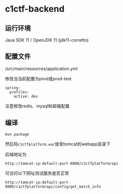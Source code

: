 # c1ctf-backend
## 运行环境

Java SDK 11 / OpenJDK 11 (jdk11-corretto)

## 配置文件

/src/main/resources/application.yml

修改当当前配置为prod或prod-test

```
spring:
  profiles:
    active: dev
```

注意修改redis、mysql和邮箱配置

## 编译
```
mvn package
```

然后将`c1ctfplatform.war`放至tomcat的webapp目录下

后端地址为

```
http://tomcat-ip:default-port-8080/c1ctfplatform/api
```

可访问以下网址测试服务是否正常

```
http://tomcat-ip:default-port-8080/c1ctfplatform/api/config/get_match_info
```
